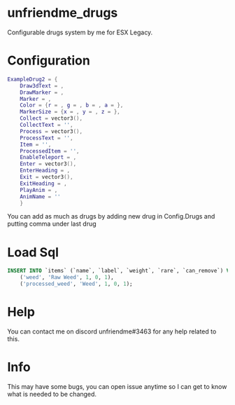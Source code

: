 # unfriendme_drugs
 
Configurable drugs system by me for ESX Legacy.

# Configuration
```lua
ExampleDrug2 = {
    Draw3dText = ,
    DrawMarker = ,
    Marker = ,
    Color = {r = , g = , b = , a = },
    MarkerSize = {x = , y = , z = },
    Collect = vector3(),
    CollectText = '',
    Process = vector3(),
    ProcessText = '',
    Item = '',
    ProcessedItem = '',
    EnableTeleport = ,
    Enter = vector3(),
    EnterHeading = ,
    Exit = vector3(),
    ExitHeading = ,
    PlayAnim = ,
    AnimName = ''
    }
```

You can add as much as drugs by adding new drug in Config.Drugs and putting comma under last drug

# Load Sql
```sql
INSERT INTO `items` (`name`, `label`, `weight`, `rare`, `can_remove`) VALUES
	('weed', 'Raw Weed', 1, 0, 1),
	('processed_weed', 'Weed', 1, 0, 1);
```

# Help

You can contact me on discord unfriendme#3463 for any help related to this.

# Info 

This may have some bugs, you can open issue anytime so I can get to know what is needed to be changed.
